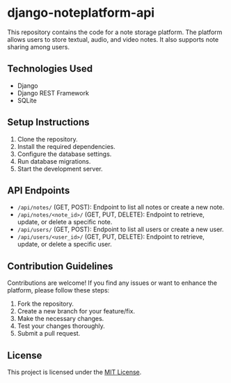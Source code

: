 ﻿# django-noteplatform-api
 This repository contains the code for a note storage platform. The platform allows users to store textual, audio, and video notes. It also supports note sharing among users.

## Technologies Used

- Django
- Django REST Framework
- SQLite 

## Setup Instructions

1. Clone the repository.
2. Install the required dependencies.
3. Configure the database settings.
4. Run database migrations.
5. Start the development server.

## API Endpoints

- `/api/notes/` (GET, POST): Endpoint to list all notes or create a new note.
- `/api/notes/<note_id>/` (GET, PUT, DELETE): Endpoint to retrieve, update, or delete a specific note.
- `/api/users/` (GET, POST): Endpoint to list all users or create a new user.
- `/api/users/<user_id>/` (GET, PUT, DELETE): Endpoint to retrieve, update, or delete a specific user.

## Contribution Guidelines

Contributions are welcome! If you find any issues or want to enhance the platform, please follow these steps:

1. Fork the repository.
2. Create a new branch for your feature/fix.
3. Make the necessary changes.
4. Test your changes thoroughly.
5. Submit a pull request.

## License

This project is licensed under the [MIT License](LICENSE).
